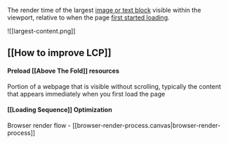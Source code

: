 The render time of the largest [image or text block](https://web.dev/articles/lcp#what_elements_are_considered) visible within the viewport, relative to when the page [first started loading](https://w3c.github.io/hr-time/#timeorigin-attribute).

![[largest-content.png]]
## [[How to improve LCP]]
#### Preload [[Above The Fold]] resources
Portion of a webpage that is visible without scrolling, typically the content that appears immediately when you first load the page
#### [[Loading Sequence]] Optimization
Browser render flow - [[browser-render-process.canvas|browser-render-process]]
